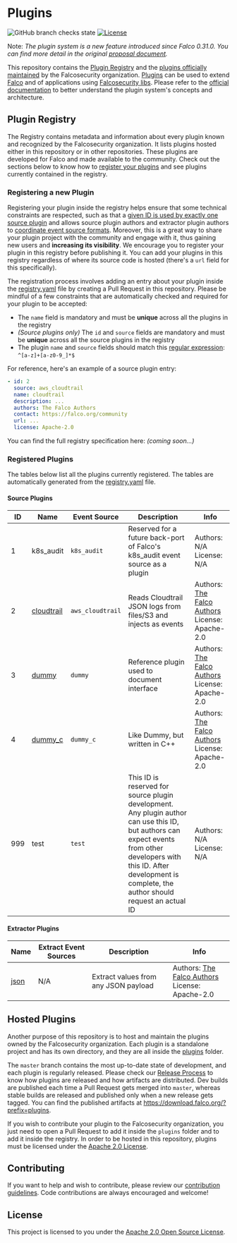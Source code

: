 # Plugins

![GitHub branch checks state](https://img.shields.io/github/checks-status/falcosecurity/plugins/master?style=for-the-badge)
[![License](https://img.shields.io/github/license/falcosecurity/plugins?style=for-the-badge)](./LICENSE)

Note: *The plugin system is a new feature introduced since Falco 0.31.0. You can find more detail in the original [proposal document](https://github.com/falcosecurity/falco/blob/master/proposals/20210501-plugin-system.md).*

This repository contains the [Plugin Registry](#plugin-registry) and the [plugins officially maintained](#falcusecurity-plugins) by the Falcosecurity organization. [Plugins](https://falco.org/docs/plugins) can be used to extend [Falco](https://github.com/falcosecurity/falco) and of applications using [Falcosecurity libs](https://github.com/falcosecurity/libs). Please refer to the [official documentation](https://falco.org/docs/plugins) to better understand the plugin system's concepts and architecture. 

## Plugin Registry

The Registry contains metadata and information about every plugin known and recognized by the Falcosecurity organization. It lists plugins hosted either in this repository or in other repositories. These plugins are developed for Falco and made available to the community. Check out the sections below to know how to [register your plugins](#registering-a-new-plugin) and see plugins currently contained in the registry.

### Registering a new Plugin

Registering your plugin inside the registry helps ensure that some technical constraints are respected, such as that a [given ID is used by exactly one source plugin](https://falco.org/docs/plugins/#plugin-event-ids) and allows source plugin authors and extractor plugin authors to [coordinate event source formats](https://falco.org/docs/plugins/#plugin-event-sources-and-interoperability). Moreover, this is a great way to share your plugin project with the community and engage with it, thus gaining new users and **increasing its visibility**. We encourage you to register your plugin in this registry before publishing it. You can add your plugins in this registry regardless of where its source code is hosted (there's a `url` field for this specifically).

The registration process involves adding an entry about your plugin inside the [registry.yaml](./registry.yaml) file by creating a Pull Request in this repository. Please be mindful of a few constraints that are automatically checked and required for your plugin to be accepted:

- The `name` field is mandatory and must be **unique** across all the plugins in the registry
- *(Source plugins only)* The `id` and `source` fields are mandatory and must be **unique** across all the source plugins in the registry
- The plugin `name` and `source` fields should match this [regular expression](https://en.wikipedia.org/wiki/Regular_expression): `^[a-z]+[a-z0-9_]*$`

For reference, here's an example of a source plugin entry:
```yaml
- id: 2
  source: aws_cloudtrail
  name: cloudtrail
  description: ...
  authors: The Falco Authors
  contact: https://falco.org/community
  url: ...
  license: Apache-2.0
```

You can find the full registry specification here: *(coming soon...)*

### Registered Plugins

The tables below list all the plugins currently registered. The tables are automatically generated from the [registry.yaml](./registry.yaml) file.

<!-- The text inside \<!-- REGISTRY:xxx --\> comments is auto-generated. These comments and the text between them should not be edited by hand -->

#### Source Plugins
<!-- REGISTRY:SOURCE-TABLE -->
| ID | Name | Event Source | Description | Info |
| --- | --- | --- | --- | --- |
| 1 | k8s_audit | `k8s_audit` | Reserved for a future back-port of Falco's k8s_audit event source as a plugin | Authors: N/A <br/> License: N/A |
| 2 | [cloudtrail](https://github.com/falcosecurity/plugins/tree/master/plugins/cloudtrail) | `aws_cloudtrail` | Reads Cloudtrail JSON logs from files/S3 and injects as events | Authors: [The Falco Authors](https://falco.org/community) <br/> License: Apache-2.0 |
| 3 | [dummy](https://github.com/falcosecurity/plugins/tree/master/plugins/dummy) | `dummy` | Reference plugin used to document interface | Authors: [The Falco Authors](https://falco.org/community) <br/> License: Apache-2.0 |
| 4 | [dummy_c](https://github.com/falcosecurity/plugins/tree/master/plugins/dummy_c) | `dummy_c` | Like Dummy, but written in C++ | Authors: [The Falco Authors](https://falco.org/community) <br/> License: Apache-2.0 |
| 999 | test | `test` | This ID is reserved for source plugin development. Any plugin author can use this ID, but authors can expect events from other developers with this ID. After development is complete, the author should request an actual ID | Authors: N/A <br/> License: N/A |

<!-- REGISTRY:SOURCE-TABLE -->

#### Extractor Plugins
<!-- REGISTRY:EXTRACTOR-TABLE -->
| Name | Extract Event Sources | Description | Info |
| --- | --- | --- | --- |
| [json](https://github.com/falcosecurity/plugins/tree/master/plugins/json) | N/A | Extract values from any JSON payload | Authors: [The Falco Authors](https://falco.org/community) <br/> License: Apache-2.0 |

<!-- REGISTRY:EXTRACTOR-TABLE -->

## Hosted Plugins 

Another purpose of this repository is to host and maintain the plugins owned by the Falcosecurity organization. Each plugin is a standalone project and has its own directory, and they are all inside the [plugins](https://github.com/falcosecurity/plugins/tree/master/plugins) folder.

The `master` branch contains the most up-to-date state of development, and each plugin is regularly released. Please check our [Release Process](./release.md) to know how plugins are released and how artifacts are distributed. Dev builds are published each time a Pull Request gets merged into `master`, whereas stable builds are released and published only when a new release gets tagged. You can find the published artifacts at https://download.falco.org/?prefix=plugins.

If you wish to contribute your plugin to the Falcosecurity organization, you just need to open a Pull Request to add it inside the `plugins` folder and to add it inside the registry. In order to be hosted in this repository, plugins must be licensed under the [Apache 2.0 License](./LICENSE). 

## Contributing

If you want to help and wish to contribute, please review our [contribution guidelines](https://github.com/falcosecurity/.github/blob/master/CONTRIBUTING.md). Code contributions are always encouraged and welcome!

## License

This project is licensed to you under the [Apache 2.0 Open Source License](./LICENSE).


